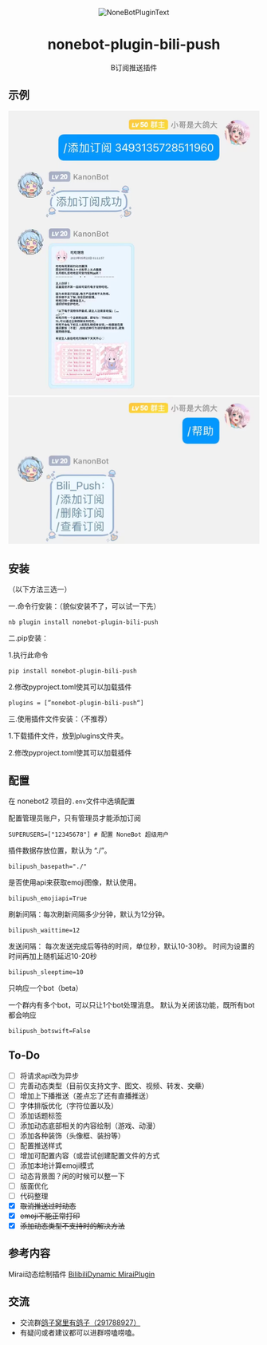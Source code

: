 <div align="center">
  <p><img src="http://cdn.kanon.ink/api/image?key=899178&imageid=image-20230618-220942-65085441" width="150" alt="NoneBotPluginText"></p>
</div>

<div align="center">

# nonebot-plugin-bili-push
 B订阅推送插件 
</div>

## 示例

![输入图片描述](README_md_files/9cf89890-0952-11ee-8733-25d9c7397331.jpeg?v=1&type=image)
![输入图片描述](README_md_files/7fd7ee50-0952-11ee-8733-25d9c7397331.jpeg?v=1&type=image)


## 安装
（以下方法三选一）

一.命令行安装：（貌似安装不了，可以试一下先） 

    nb plugin install nonebot-plugin-bili-push
    
二.pip安装：

1.执行此命令

    pip install nonebot-plugin-bili-push
    
2.修改pyproject.toml使其可以加载插件

    plugins = [”nonebot-plugin-bili-push“]
    
 三.使用插件文件安装：（不推荐） 
 
 1.下载插件文件，放到plugins文件夹。

2.修改pyproject.toml使其可以加载插件

 
## 配置
在 nonebot2 项目的`.env`文件中选填配置

配置管理员账户，只有管理员才能添加订阅

    SUPERUSERS=["12345678"] # 配置 NoneBot 超级用户
插件数据存放位置，默认为 “./”。

    bilipush_basepath="./"

是否使用api来获取emoji图像，默认使用。

    bilipush_emojiapi=True

刷新间隔：每次刷新间隔多少分钟，默认为12分钟。

    bilipush_waittime=12

发送间隔： 每次发送完成后等待的时间，单位秒，默认10-30秒。
时间为设置的时间再加上随机延迟10-20秒

    bilipush_sleeptime=10
    
只响应一个bot（beta）

一个群内有多个bot，可以只让1个bot处理消息。
默认为关闭该功能，既所有bot都会响应

    bilipush_botswift=False
    

## To-Do

 - [ ] 将请求api改为异步
 - [ ] 完善动态类型（目前仅支持文字、图文、视频、转发、~~文章~~）
 - [ ] 增加上下播推送（差点忘了还有直播推送）
 - [ ] 字体排版优化（字符位置以及）
 - [ ] 添加话题标签
 - [ ] 添加动态底部相关的内容绘制（游戏、动漫）
 - [ ] 添加各种装饰（头像框、装扮等）
 - [ ] 配置推送样式
 - [ ] 增加可配置内容（或尝试创建配置文件的方式
 - [ ] 添加本地计算emoji模式
 - [ ] 动态背景图？闲的时候可以整一下
 - [ ] 版面优化
 - [ ] 代码整理
 - [x] ~~取消推送过时动态~~
 - [x] ~~emoji不能正常打印~~
 - [x] ~~添加动态类型不支持时的解决方法~~

## 参考内容
Mirai动态绘制插件 [BilibiliDynamic MiraiPlugin](https://github.com/Colter23/bilibili-dynamic-mirai-plugin)

## 交流
-   交流群[鸽子窝里有鸽子（291788927）](https://qm.qq.com/cgi-bin/qm/qr?k=QhOk7Z2jaXBOnAFfRafEy9g5WoiETQhy&jump_from=webapi&authKey=fCvx/auG+QynlI8bcFNs4Csr2soR8UjzuwLqrDN9F8LDwJrwePKoe89psqpozg/m)
-   有疑问或者建议都可以进群唠嗑唠嗑。
